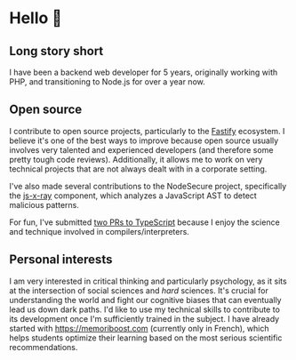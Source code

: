 # Hello 👋

## Long story short
I have been a backend web developer for 5 years, originally working with PHP, and transitioning to Node.js for over a year now.

## Open source
I contribute to open source projects, particularly to the [Fastify](https://github.com/fastify/) ecosystem. 
I believe it's one of the best ways to improve because open source usually involves very talented and experienced developers (and therefore some pretty tough code reviews). 
Additionally, it allows me to work on very technical projects that are not always dealt with in a corporate setting.

I've also made several contributions to the NodeSecure project, specifically the [js-x-ray](https://github.com/NodeSecure/js-x-ray) component, which analyzes a JavaScript AST to detect malicious patterns.

For fun, I've submitted [two PRs to TypeScript](https://github.com/microsoft/TypeScript/pulls?q=is%3Apr+author%3Ajean-michelet+) because I enjoy the science and technique involved in compilers/interpreters. 

## Personal interests
I am very interested in critical thinking and particularly psychology, as it sits at the intersection of social sciences and *hard* sciences. It's crucial for understanding the world and fight our cognitive biases that can eventually lead us down dark paths. I'd like to use my technical skills to contribute to its development once I'm sufficiently trained in the subject. I have already started with https://memoriboost.com (currently only in French), which helps students optimize their learning based on the most serious scientific recommendations.
